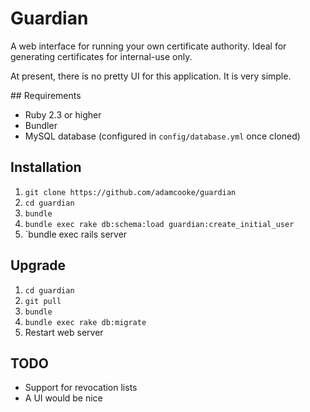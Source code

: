 # Guardian

A web interface for running your own certificate authority. Ideal for generating
certificates for internal-use only.

At present, there is no pretty UI for this application. It is very simple.

## Requirements

* Ruby 2.3 or higher
* Bundler
* MySQL database (configured in `config/database.yml` once cloned)

## Installation

1. `git clone https://github.com/adamcooke/guardian`
2. `cd guardian`
3. `bundle`
4. `bundle exec rake db:schema:load guardian:create_initial_user`
5. `bundle exec rails server

## Upgrade

1. `cd guardian`
2. `git pull`
3. `bundle`
4. `bundle exec rake db:migrate`
5. Restart web server

## TODO

* Support for revocation lists
* A UI would be nice
